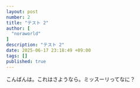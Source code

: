 ```yaml
---
layout: post
number: 2
title: "テスト 2"
author: [
  "noraworld"
]
description: "テスト 2"
date: 2025-06-17 23:18:49 +09:00
tags: []
published: true
---
```


こんばんは。これはさようなら。ミッスーリってなに？

